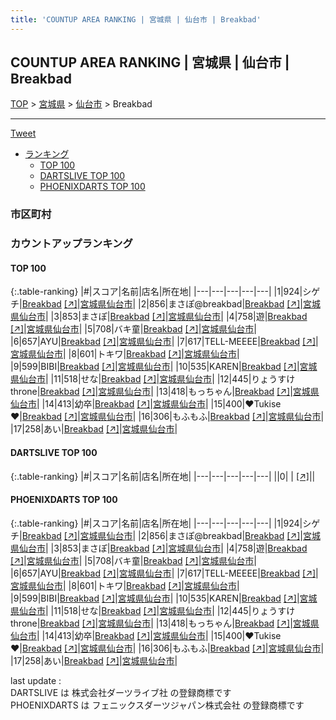 ```yaml
---
title: 'COUNTUP AREA RANKING | 宮城県 | 仙台市 | Breakbad'
---
```

## COUNTUP AREA RANKING | 宮城県 | 仙台市 | Breakbad

[TOP](/darts/rank/) > [宮城県](/darts/rank/宮城県/) > [仙台市](/darts/rank/宮城県/仙台市/) > Breakbad

___

<a href="https://twitter.com/share?ref_src=twsrc%5Etfw" data-text="COUNTUP AREA RANKING | 宮城県仙台市Breakbad" class="twitter-share-button" data-hashtags="DARTSLIVE,PHOENIXDARTS,darts,ダーツ" data-show-count="false">Tweet</a>

* [ランキング](#カウントアップランキング)
    * [TOP 100](#top-100)
    * [DARTSLIVE TOP 100](#dartslive-top-100)
    * [PHOENIXDARTS TOP 100](#phoenixdarts-top-100)

### 市区町村

<ul>

</ul>

### カウントアップランキング

#### TOP 100



{:.table-ranking}
|#|スコア|名前|店名|所在地|
|---|---|---|---|---|
|1|924|<span class="rank-name-pd">シゲチ</span>|<a href="/darts/rank/shops/84963.html">Breakbad</a> <a href="https://vs.phoenixdarts.com/jp/shop/shopDetailInfo/s_84963?s_seq=84963">[↗]</a>|<a href="/darts/rank/宮城県/仙台市">宮城県仙台市</a>|
|2|856|<span class="rank-name-pd">まさぽ@breakbad</span>|<a href="/darts/rank/shops/84963.html">Breakbad</a> <a href="https://vs.phoenixdarts.com/jp/shop/shopDetailInfo/s_84963?s_seq=84963">[↗]</a>|<a href="/darts/rank/宮城県/仙台市">宮城県仙台市</a>|
|3|853|<span class="rank-name-pd">まさぽ</span>|<a href="/darts/rank/shops/84963.html">Breakbad</a> <a href="https://vs.phoenixdarts.com/jp/shop/shopDetailInfo/s_84963?s_seq=84963">[↗]</a>|<a href="/darts/rank/宮城県/仙台市">宮城県仙台市</a>|
|4|758|<span class="rank-name-pd">遊</span>|<a href="/darts/rank/shops/84963.html">Breakbad</a> <a href="https://vs.phoenixdarts.com/jp/shop/shopDetailInfo/s_84963?s_seq=84963">[↗]</a>|<a href="/darts/rank/宮城県/仙台市">宮城県仙台市</a>|
|5|708|<span class="rank-name-pd">バキ童</span>|<a href="/darts/rank/shops/84963.html">Breakbad</a> <a href="https://vs.phoenixdarts.com/jp/shop/shopDetailInfo/s_84963?s_seq=84963">[↗]</a>|<a href="/darts/rank/宮城県/仙台市">宮城県仙台市</a>|
|6|657|<span class="rank-name-pd">AYU</span>|<a href="/darts/rank/shops/84963.html">Breakbad</a> <a href="https://vs.phoenixdarts.com/jp/shop/shopDetailInfo/s_84963?s_seq=84963">[↗]</a>|<a href="/darts/rank/宮城県/仙台市">宮城県仙台市</a>|
|7|617|<span class="rank-name-pd">TELL-MEEEE</span>|<a href="/darts/rank/shops/84963.html">Breakbad</a> <a href="https://vs.phoenixdarts.com/jp/shop/shopDetailInfo/s_84963?s_seq=84963">[↗]</a>|<a href="/darts/rank/宮城県/仙台市">宮城県仙台市</a>|
|8|601|<span class="rank-name-pd">トキワ</span>|<a href="/darts/rank/shops/84963.html">Breakbad</a> <a href="https://vs.phoenixdarts.com/jp/shop/shopDetailInfo/s_84963?s_seq=84963">[↗]</a>|<a href="/darts/rank/宮城県/仙台市">宮城県仙台市</a>|
|9|599|<span class="rank-name-pd">BIBI</span>|<a href="/darts/rank/shops/84963.html">Breakbad</a> <a href="https://vs.phoenixdarts.com/jp/shop/shopDetailInfo/s_84963?s_seq=84963">[↗]</a>|<a href="/darts/rank/宮城県/仙台市">宮城県仙台市</a>|
|10|535|<span class="rank-name-pd">KAREN</span>|<a href="/darts/rank/shops/84963.html">Breakbad</a> <a href="https://vs.phoenixdarts.com/jp/shop/shopDetailInfo/s_84963?s_seq=84963">[↗]</a>|<a href="/darts/rank/宮城県/仙台市">宮城県仙台市</a>|
|11|518|<span class="rank-name-pd">せな</span>|<a href="/darts/rank/shops/84963.html">Breakbad</a> <a href="https://vs.phoenixdarts.com/jp/shop/shopDetailInfo/s_84963?s_seq=84963">[↗]</a>|<a href="/darts/rank/宮城県/仙台市">宮城県仙台市</a>|
|12|445|<span class="rank-name-pd">りょうすけ  throne</span>|<a href="/darts/rank/shops/84963.html">Breakbad</a> <a href="https://vs.phoenixdarts.com/jp/shop/shopDetailInfo/s_84963?s_seq=84963">[↗]</a>|<a href="/darts/rank/宮城県/仙台市">宮城県仙台市</a>|
|13|418|<span class="rank-name-pd">もっちゃん</span>|<a href="/darts/rank/shops/84963.html">Breakbad</a> <a href="https://vs.phoenixdarts.com/jp/shop/shopDetailInfo/s_84963?s_seq=84963">[↗]</a>|<a href="/darts/rank/宮城県/仙台市">宮城県仙台市</a>|
|14|413|<span class="rank-name-pd">幼卒</span>|<a href="/darts/rank/shops/84963.html">Breakbad</a> <a href="https://vs.phoenixdarts.com/jp/shop/shopDetailInfo/s_84963?s_seq=84963">[↗]</a>|<a href="/darts/rank/宮城県/仙台市">宮城県仙台市</a>|
|15|400|<span class="rank-name-pd">‪‪❤︎‬Tukise‪‪❤︎‬</span>|<a href="/darts/rank/shops/84963.html">Breakbad</a> <a href="https://vs.phoenixdarts.com/jp/shop/shopDetailInfo/s_84963?s_seq=84963">[↗]</a>|<a href="/darts/rank/宮城県/仙台市">宮城県仙台市</a>|
|16|306|<span class="rank-name-pd">もふもふ</span>|<a href="/darts/rank/shops/84963.html">Breakbad</a> <a href="https://vs.phoenixdarts.com/jp/shop/shopDetailInfo/s_84963?s_seq=84963">[↗]</a>|<a href="/darts/rank/宮城県/仙台市">宮城県仙台市</a>|
|17|258|<span class="rank-name-pd">あい</span>|<a href="/darts/rank/shops/84963.html">Breakbad</a> <a href="https://vs.phoenixdarts.com/jp/shop/shopDetailInfo/s_84963?s_seq=84963">[↗]</a>|<a href="/darts/rank/宮城県/仙台市">宮城県仙台市</a>|


#### DARTSLIVE TOP 100



{:.table-ranking}
|#|スコア|名前|店名|所在地|
|---|---|---|---|---|
||0|<span class="rank-name-dl"> </span>|<a href="/darts/rank/shops/.html"></a> <a href="">[↗]</a>|<a href="/darts/rank//"></a>|


#### PHOENIXDARTS TOP 100



{:.table-ranking}
|#|スコア|名前|店名|所在地|
|---|---|---|---|---|
|1|924|<span class="rank-name-pd">シゲチ</span>|<a href="/darts/rank/shops/84963.html">Breakbad</a> <a href="https://vs.phoenixdarts.com/jp/shop/shopDetailInfo/s_84963?s_seq=84963">[↗]</a>|<a href="/darts/rank/宮城県/仙台市">宮城県仙台市</a>|
|2|856|<span class="rank-name-pd">まさぽ@breakbad</span>|<a href="/darts/rank/shops/84963.html">Breakbad</a> <a href="https://vs.phoenixdarts.com/jp/shop/shopDetailInfo/s_84963?s_seq=84963">[↗]</a>|<a href="/darts/rank/宮城県/仙台市">宮城県仙台市</a>|
|3|853|<span class="rank-name-pd">まさぽ</span>|<a href="/darts/rank/shops/84963.html">Breakbad</a> <a href="https://vs.phoenixdarts.com/jp/shop/shopDetailInfo/s_84963?s_seq=84963">[↗]</a>|<a href="/darts/rank/宮城県/仙台市">宮城県仙台市</a>|
|4|758|<span class="rank-name-pd">遊</span>|<a href="/darts/rank/shops/84963.html">Breakbad</a> <a href="https://vs.phoenixdarts.com/jp/shop/shopDetailInfo/s_84963?s_seq=84963">[↗]</a>|<a href="/darts/rank/宮城県/仙台市">宮城県仙台市</a>|
|5|708|<span class="rank-name-pd">バキ童</span>|<a href="/darts/rank/shops/84963.html">Breakbad</a> <a href="https://vs.phoenixdarts.com/jp/shop/shopDetailInfo/s_84963?s_seq=84963">[↗]</a>|<a href="/darts/rank/宮城県/仙台市">宮城県仙台市</a>|
|6|657|<span class="rank-name-pd">AYU</span>|<a href="/darts/rank/shops/84963.html">Breakbad</a> <a href="https://vs.phoenixdarts.com/jp/shop/shopDetailInfo/s_84963?s_seq=84963">[↗]</a>|<a href="/darts/rank/宮城県/仙台市">宮城県仙台市</a>|
|7|617|<span class="rank-name-pd">TELL-MEEEE</span>|<a href="/darts/rank/shops/84963.html">Breakbad</a> <a href="https://vs.phoenixdarts.com/jp/shop/shopDetailInfo/s_84963?s_seq=84963">[↗]</a>|<a href="/darts/rank/宮城県/仙台市">宮城県仙台市</a>|
|8|601|<span class="rank-name-pd">トキワ</span>|<a href="/darts/rank/shops/84963.html">Breakbad</a> <a href="https://vs.phoenixdarts.com/jp/shop/shopDetailInfo/s_84963?s_seq=84963">[↗]</a>|<a href="/darts/rank/宮城県/仙台市">宮城県仙台市</a>|
|9|599|<span class="rank-name-pd">BIBI</span>|<a href="/darts/rank/shops/84963.html">Breakbad</a> <a href="https://vs.phoenixdarts.com/jp/shop/shopDetailInfo/s_84963?s_seq=84963">[↗]</a>|<a href="/darts/rank/宮城県/仙台市">宮城県仙台市</a>|
|10|535|<span class="rank-name-pd">KAREN</span>|<a href="/darts/rank/shops/84963.html">Breakbad</a> <a href="https://vs.phoenixdarts.com/jp/shop/shopDetailInfo/s_84963?s_seq=84963">[↗]</a>|<a href="/darts/rank/宮城県/仙台市">宮城県仙台市</a>|
|11|518|<span class="rank-name-pd">せな</span>|<a href="/darts/rank/shops/84963.html">Breakbad</a> <a href="https://vs.phoenixdarts.com/jp/shop/shopDetailInfo/s_84963?s_seq=84963">[↗]</a>|<a href="/darts/rank/宮城県/仙台市">宮城県仙台市</a>|
|12|445|<span class="rank-name-pd">りょうすけ  throne</span>|<a href="/darts/rank/shops/84963.html">Breakbad</a> <a href="https://vs.phoenixdarts.com/jp/shop/shopDetailInfo/s_84963?s_seq=84963">[↗]</a>|<a href="/darts/rank/宮城県/仙台市">宮城県仙台市</a>|
|13|418|<span class="rank-name-pd">もっちゃん</span>|<a href="/darts/rank/shops/84963.html">Breakbad</a> <a href="https://vs.phoenixdarts.com/jp/shop/shopDetailInfo/s_84963?s_seq=84963">[↗]</a>|<a href="/darts/rank/宮城県/仙台市">宮城県仙台市</a>|
|14|413|<span class="rank-name-pd">幼卒</span>|<a href="/darts/rank/shops/84963.html">Breakbad</a> <a href="https://vs.phoenixdarts.com/jp/shop/shopDetailInfo/s_84963?s_seq=84963">[↗]</a>|<a href="/darts/rank/宮城県/仙台市">宮城県仙台市</a>|
|15|400|<span class="rank-name-pd">‪‪❤︎‬Tukise‪‪❤︎‬</span>|<a href="/darts/rank/shops/84963.html">Breakbad</a> <a href="https://vs.phoenixdarts.com/jp/shop/shopDetailInfo/s_84963?s_seq=84963">[↗]</a>|<a href="/darts/rank/宮城県/仙台市">宮城県仙台市</a>|
|16|306|<span class="rank-name-pd">もふもふ</span>|<a href="/darts/rank/shops/84963.html">Breakbad</a> <a href="https://vs.phoenixdarts.com/jp/shop/shopDetailInfo/s_84963?s_seq=84963">[↗]</a>|<a href="/darts/rank/宮城県/仙台市">宮城県仙台市</a>|
|17|258|<span class="rank-name-pd">あい</span>|<a href="/darts/rank/shops/84963.html">Breakbad</a> <a href="https://vs.phoenixdarts.com/jp/shop/shopDetailInfo/s_84963?s_seq=84963">[↗]</a>|<a href="/darts/rank/宮城県/仙台市">宮城県仙台市</a>|


<div class="footer border-top border-gray-light mt-5 pt-3 text-right text-gray">
    last update : <span style="font-weight: italic" id="foot_last_modified"></span><br />
    DARTSLIVE は 株式会社ダーツライブ社 の登録商標です<br />
    PHOENIXDARTS は フェニックスダーツジャパン株式会社 の登録商標です<br />
</div>

<script src="https://cdnjs.cloudflare.com/ajax/libs/jquery.tablesorter/2.31.3/js/jquery.tablesorter.min.js" integrity="sha512-qzgd5cYSZcosqpzpn7zF2ZId8f/8CHmFKZ8j7mU4OUXTNRd5g+ZHBPsgKEwoqxCtdQvExE5LprwwPAgoicguNg==" crossorigin="anonymous" referrerpolicy="no-referrer"></script>
<link rel="stylesheet" href="https://cdnjs.cloudflare.com/ajax/libs/jquery.tablesorter/2.31.3/css/theme.default.min.css" integrity="sha512-wghhOJkjQX0Lh3NSWvNKeZ0ZpNn+SPVXX1Qyc9OCaogADktxrBiBdKGDoqVUOyhStvMBmJQ8ZdMHiR3wuEq8+w==" crossorigin="anonymous" referrerpolicy="no-referrer" />
<script>
$(function() {
    $(".table-ranking").tablesorter({sortList:[[0, 0]]});
    $("#foot_last_modified").text(formatDate(new Date(document.lastModified), 'yyyy-MM-dd HH:mm:ss'));
});
</script>

<script async src="https://platform.twitter.com/widgets.js" charset="utf-8"></script>